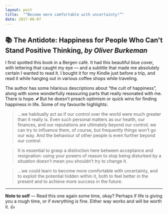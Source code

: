 ```yaml
---
layout: post
title:  "“Become more comfortable with uncertainty!”"
date: 2017-06-07
---
```


## 📚 The Antidote: Happiness for People Who Can't Stand Positive Thinking, *by Oliver Burkeman*

I first spotted this book in a Bergen café. It had this beautiful blue cover, with lettering that caught my eye — and a subtitle that made me absolutely certain I wanted to read it. I bought it for my Kindle just before a trip, and read it while hanging out in various coffee shops while traveling.

The author has some hilarious descriptions about “the cult of happiness”, along with some wonderfully reassuring parts that really resonated with me. There is hope. 💕 But he doesn’t preach optimism or quick wins for finding happiness in life. Some of my favourite highlights:

> …we habitually act as if our control over the world were much greater than it really is. Even such personal matters as our health, our finances, and our reputations are ultimately beyond our control; we can try to influence them, of course, but frequently things won’t go our way. And the behaviour of other people is even further beyond our control.

> It is essential to grasp a distinction here between acceptance and resignation: using your powers of reason to stop being disturbed by a situation doesn’t mean you shouldn’t try to change it.

> …we could learn to become more comfortable with uncertainty, and to exploit the potential hidden within it, both to feel better in the present and to achieve more success in the future.

---

**Note to self** — Read this one again some time, okay? Perhaps if life is giving you a rough time, or if everything is fine. Either way works and will be worth it. 👍
